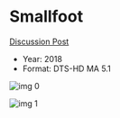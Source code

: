 # Smallfoot

[Discussion Post](https://www.avsforum.com/threads/bass-eq-for-filtered-movies.2995212/post-57241326)

* Year: 2018
* Format: DTS-HD MA 5.1

![img 0](https://i.imgur.com/DNNKNYY.jpg)

![img 1](https://i.imgur.com/xmFuqKJ.jpg)

